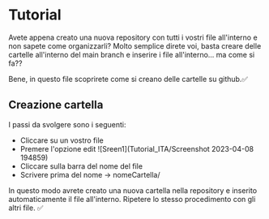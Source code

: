 # Tutorial
Avete appena creato una nuova repository con tutti i vostri file all'interno e non sapete come organizzarli?
Molto semplice direte voi, basta creare delle cartelle all'interno del main branch e inserire i file all'interno... ma come si fa??

Bene, in questo file scoprirete come si creano delle cartelle su github.✅

## Creazione cartella
I passi da svolgere sono i seguenti:
- Cliccare su un vostro file
- Premere l'opzione edit
![Sreen1](Tutorial_ITA/Screenshot 2023-04-08 194859)
- Cliccare sulla barra del nome del file
- Scrivere prima del nome -> nomeCartella/

In questo modo avrete creato una nuova cartella nella repository e inserito automaticamente il file all'interno.
Ripetere lo stesso procedimento con gli altri file. ✅
